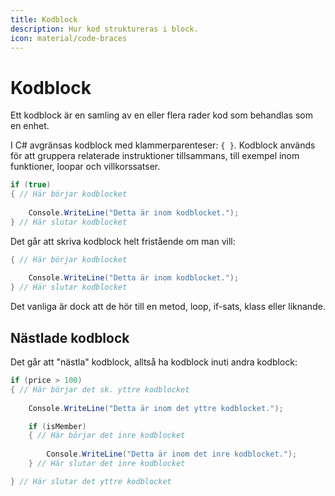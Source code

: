 ```yaml
---
title: Kodblock
description: Hur kod struktureras i block.
icon: material/code-braces
---
```


# Kodblock
Ett kodblock är en samling av en eller flera rader kod som behandlas som en enhet. 

I C# avgränsas kodblock med klammerparenteser: `{ }`. Kodblock används för att gruppera relaterade instruktioner tillsammans, till exempel inom funktioner, loopar och villkorssatser.

```csharp
if (true)
{ // Här börjar kodblocket
    
    Console.WriteLine("Detta är inom kodblocket.");
} // Här slutar kodblocket
```

Det går att skriva kodblock helt fristående om man vill:
```csharp
{ // Här börjar kodblocket
    
    Console.WriteLine("Detta är inom kodblocket.");
} // Här slutar kodblocket
```
Det vanliga är dock att de hör till en metod, loop, if-sats, klass eller liknande.

## Nästlade kodblock

Det går att "nästla" kodblock, alltså ha kodblock inuti andra kodblock:
```csharp
if (price > 100)
{ // Här börjar det sk. yttre kodblocket
    
    Console.WriteLine("Detta är inom det yttre kodblocket.");

    if (isMember)
    { // Här börjar det inre kodblocket
        
        Console.WriteLine("Detta är inom det inre kodblocket.");
    } // Här slutar det inre kodblocket

} // Här slutar det yttre kodblocket
```
